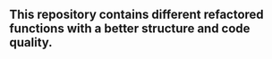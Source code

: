 ## This repository contains different refactored functions with a better structure and code quality.